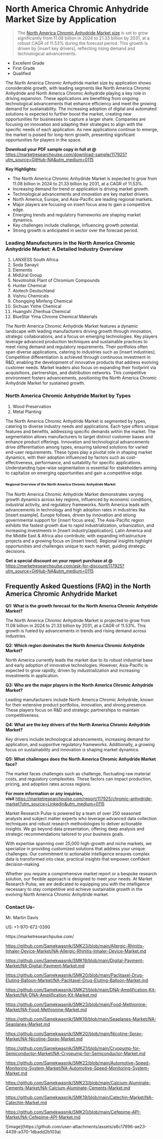 <h1>North America Chromic Anhydride Market&nbsp;Size by Application</h1><blockquote><p>The <a href="https://marketresearchpulse.com/download-sample/117925?utm_source=GitHub-NA&amp;utm_medium=0115">North America Chromic Anhydride Market size</a> is set to grow significantly from 11.08 billion in 2024 to 21.33 billion by 2031, at a robust CAGR of 11.53% during the forecast period. This growth is driven by [insert key drivers], reflecting rising demand and technological advancements.</p></blockquote><ul><li>Excellent Grade <li> First Grade <li> Qualified</li></ul><p>The North America Chromic Anhydride market size by application shows considerable growth, with leading segments like North America Chromic Anhydride and North America Chromic Anhydride playing a key role in driving expansion. These applications are benefiting from ongoing technological advancements that enhance efficiency and meet the growing demand for sustainability. The increasing adoption of digital and automated solutions is expected to further boost the market, creating new opportunities for businesses to capture a larger share. Companies are focusing on innovation and adapting their strategies to align with the specific needs of each application. As new applications continue to emerge, the market is poised for long-term growth, presenting significant opportunities for players in the space.</p><p><strong>Download your PDF sample copy in full at @ </strong><a href="https://marketresearchpulse.com/download-sample/117925?utm_source=GitHub-NA&amp;utm_medium=0115">https://marketresearchpulse.com/download-sample/117925?utm_source=GitHub-NA&amp;utm_medium=0115</a></p><p><strong>Key Highlights: </strong></p><ul><li>The North America Chromic Anhydride Market is expected to grow from 11.08 billion in 2024 to 21.33 billion by 2031, at a CAGR of 11.53%.</li><li>Increasing demand for trend or application is driving market growth.</li><li>Technological advancements and innovation are key market drivers.</li><li>North America, Europe, and Asia-Pacific are leading regional markets.</li><li>Major players are focusing on insert focus area to gain a competitive edge.</li><li>Emerging trends and regulatory frameworks are shaping market dynamics.</li><li>Key challenges include challenge, influencing growth potential.</li><li>Strong growth is anticipated in sector over the forecast period.</li></ul><h3>Leading Manufacturers in the North America Chromic Anhydride Market: A Detailed Industry Overview</h3><ol><li>LANXESS South Africa</li><li>Soda Sanayii</li><li>Elementis</li><li>MidUral Group</li><li>Novotroitsk Plant of Chromium Compounds</li><li>Hunter Chemical</li><li>Atotech Deutschland</li><li>Vishnu Chemicals</li><li>Chongqing Minfeng Chemical</li><li>Sichuan Yinhe Chemical</li><li>Huangshi Zhenhua Chemical</li><li>BlueStar Yima Chrome Chemical Materials</li></ol><div class="flex max-w-full flex-col flex-grow"><div class="min-h-8 text-message flex w-full flex-col items-end gap-2 whitespace-normal break-words [.text-message+&amp;]:mt-5" dir="auto" data-message-author-role="assistant" data-message-id="fd8432e4-4910-450d-b182-61b7bfb0a01f" data-message-model-slug="gpt-4o"><div class="flex w-full flex-col gap-1 empty:hidden first:pt-[3px]"><div class="markdown prose w-full break-words dark:prose-invert light"><p>The North America Chromic Anhydride Market features a dynamic landscape with leading manufacturers driving growth through innovation, strategic collaborations, and a focus on emerging technologies. Key players leverage advanced production techniques and sustainable practices to meet rising demand and regulatory requirements. Their portfolios often span diverse applications, catering to industries such as [insert industries]. Competitive differentiation is achieved through continuous investment in R&amp;D, enabling the development of innovative products that address evolving customer needs. Market leaders also focus on expanding their footprint via acquisitions, partnerships, and distribution networks. This competitive environment fosters advancements, positioning the North America Chromic Anhydride Market for sustained growth.</p></div></div></div></div><h3>North America Chromic Anhydride Market by Types</h3><ol><li>Wood Preservation <li> Metal Planting</li></ol><div class="flex max-w-full flex-col flex-grow"><div class="min-h-8 text-message flex w-full flex-col items-end gap-2 whitespace-normal break-words [.text-message+&amp;]:mt-5" dir="auto" data-message-author-role="assistant" data-message-id="084470be-0bb7-4664-bddf-5156b4f41249" data-message-model-slug="gpt-4o-mini"><div class="flex w-full flex-col gap-1 empty:hidden first:pt-[3px]"><div class="markdown prose w-full break-words dark:prose-invert light"><p>The North America Chromic Anhydride Market is segmented by types, catering to diverse industry needs and applications. Each type offers unique features and benefits, addressing specific demands within the market. The segmentation allows manufacturers to target distinct customer bases and enhance product offerings. Innovation and technological advancements drive differentiation among types, ensuring tailored solutions for varied end-user requirements. These types play a pivotal role in shaping market dynamics, with their adoption influenced by factors such as cost-effectiveness, performance, and suitability for specific applications. Understanding type-wise segmentation is essential for stakeholders aiming to capitalize on emerging opportunities and gain a competitive edge.</p></div></div></div></div><h3><span style="font-size: 11px;">Regional Overview of the North America Chromic Anhydride Market</span></h3><div class="flex max-w-full flex-col flex-grow"><div class="min-h-8 text-message flex w-full flex-col items-end gap-2 whitespace-normal break-words [.text-message+&amp;]:mt-5" dir="auto" data-message-author-role="assistant" data-message-id="e9038762-ce64-4e30-91c9-9bd413514231" data-message-model-slug="gpt-4o-mini"><div class="flex w-full flex-col gap-1 empty:hidden first:pt-[3px]"><div class="markdown prose w-full break-words dark:prose-invert light"><p>The North America Chromic Anhydride Market demonstrates varying growth dynamics across key regions, influenced by economic conditions, industrial activity, and regulatory frameworks. North America leads with advancements in technology and high adoption rates in industries like [insert example]. Europe follows, driven by innovation and strong governmental support for [insert focus area]. The Asia-Pacific region exhibits the fastest growth due to rapid industrialization, urbanization, and increasing investments in [insert industry/application]. Latin America and the Middle East &amp; Africa also contribute, with expanding infrastructure projects and a growing focus on [insert trend]. Regional insights highlight opportunities and challenges unique to each market, guiding strategic decisions.</p></div></div></div></div><p><strong>Get a special discount on your report purchase at @ </strong><a href="https://marketresearchpulse.com/ask-for-discount/117925?utm_source=GitHub-NA&amp;utm_medium=0115">https://marketresearchpulse.com/ask-for-discount/117925?utm_source=GitHub-NA&amp;utm_medium=0115</a></p><h2>Frequently Asked Questions (FAQ) in the North America Chromic Anhydride Market</h2><p><strong>Q1: What is the growth forecast for the North America Chromic Anhydride Market?</strong></p><p>The North America Chromic Anhydride Market is projected to grow from 11.08 billion in 2024 to 21.33 billion by 2031, at a CAGR of 11.53%. This growth is fueled by advancements in trends and rising demand across industries.</p><p><strong>Q2: Which region dominates the North America Chromic Anhydride Market?</strong></p><p>North America currently leads the market due to its robust industrial base and early adoption of innovative technologies. However, Asia-Pacific is expected to grow rapidly, driven by industrialization and increasing investments in application.</p><p><strong>Q3: Who are the major players in the North America Chromic Anhydride Market?</strong></p><p>Leading manufacturers include North America Chromic Anhydride, known for their extensive product portfolios, innovation, and strong presence. These players focus on R&amp;D and strategic partnerships to maintain competitiveness.</p><p><strong>Q4: What are the key drivers of the North America Chromic Anhydride Market?</strong></p><p>Key drivers include technological advancements, increasing demand for application, and supportive regulatory frameworks. Additionally, a growing focus on sustainability and innovation is shaping market dynamics.</p><p><strong>Q5: What challenges does the North America Chromic Anhydride Market face?</strong></p><p>The market faces challenges such as challenge, fluctuating raw material costs, and regulatory complexities. These factors can impact production, pricing, and adoption rates across regions.</p><p><strong>For more information or any inquiries, visit&nbsp;</strong><a href="https://marketresearchpulse.com/report/117925/chromic-anhydride-market?utm_source=Linkedin&utm_medium=0115">https://marketresearchpulse.com/report/117925/chromic-anhydride-market?utm_source=Linkedin&utm_medium=0115</a></p><p>Market Research Pulse is powered by a team of over 250 seasoned analysts and subject matter experts who leverage advanced data collection techniques and robust research methodologies to deliver actionable insights. We go beyond data presentation, offering deep analysis and strategic recommendations tailored to your business goals.</p><p>With expertise spanning over 25,000 high-growth and niche markets, we specialize in providing customized solutions that address your unique challenges. Our commitment to actionable intelligence ensures complex data is transformed into clear, practical insights that empower confident decision-making.</p><p>Whether you require a comprehensive market report or a bespoke research solution, our flexible approach is designed to meet your needs. At Market Research Pulse, we are dedicated to equipping you with the intelligence necessary to stay competitive and achieve sustainable growth in the evolving North America Chromic Anhydride market.</p><h3><strong>Contact Us-</strong></h3><p>Mr. Martin Davis</p><p>US: +1-970-672-0390</p><p>https://marketresearchpulse.com/</p><p><a href="https://github.com/Samekwasnik/SMK23/blob/main/Allergic-Rhinitis-Inhaler-Device-Market/NA-Allergic-Rhinitis-Inhaler-Device-Market.md">https://github.com/Samekwasnik/SMK23/blob/main/Allergic-Rhinitis-Inhaler-Device-Market/NA-Allergic-Rhinitis-Inhaler-Device-Market.md</a></p><p><a href="https://github.com/Samekwasnik/SMK19/blob/main/Digital-Payment-Market/NA-Digital-Payment-Market.md">https://github.com/Samekwasnik/SMK19/blob/main/Digital-Payment-Market/NA-Digital-Payment-Market.md</a></p><p><a href="https://github.com/Samekwasnik/SMK20/blob/main/Paclitaxel-Drug-Eluting-Balloon-Market/NA-Paclitaxel-Drug-Eluting-Balloon-Market.md">https://github.com/Samekwasnik/SMK20/blob/main/Paclitaxel-Drug-Eluting-Balloon-Market/NA-Paclitaxel-Drug-Eluting-Balloon-Market.md</a></p><p><a href="https://github.com/Samekwasnik/SMK21/blob/main/DNA-Amplification-Kit-Market/NA-DNA-Amplification-Kit-Market.md">https://github.com/Samekwasnik/SMK21/blob/main/DNA-Amplification-Kit-Market/NA-DNA-Amplification-Kit-Market.md</a></p><p><a href="https://github.com/Samekwasnik/SMK23/blob/main/Food-Methionine-Market/NA-Food-Methionine-Market.md">https://github.com/Samekwasnik/SMK23/blob/main/Food-Methionine-Market/NA-Food-Methionine-Market.md</a></p><p><a href="https://github.com/Samekwasnik/SMK19/blob/main/Seaplanes-Market/NA-Seaplanes-Market.md">https://github.com/Samekwasnik/SMK19/blob/main/Seaplanes-Market/NA-Seaplanes-Market.md</a></p><p><a href="https://github.com/Samekwasnik/SMK20/blob/main/Nicotine-Spray-Market/NA-Nicotine-Spray-Market.md">https://github.com/Samekwasnik/SMK20/blob/main/Nicotine-Spray-Market/NA-Nicotine-Spray-Market.md</a></p><p><a href="https://github.com/Samekwasnik/SMK21/blob/main/Cryopump-for-Semiconductor-Market/NA-Cryopump-for-Semiconductor-Market.md">https://github.com/Samekwasnik/SMK21/blob/main/Cryopump-for-Semiconductor-Market/NA-Cryopump-for-Semiconductor-Market.md</a></p><p><a href="https://github.com/Samekwasnik/SMK22/blob/main/Automotive-Speed-Monitoring-System-Market/NA-Automotive-Speed-Monitoring-System-Market.md">https://github.com/Samekwasnik/SMK22/blob/main/Automotive-Speed-Monitoring-System-Market/NA-Automotive-Speed-Monitoring-System-Market.md</a></p><p><a href="https://github.com/Samekwasnik/SMK23/blob/main/Calcium-Aluminate-Cements-Market/NA-Calcium-Aluminate-Cements-Market.md">https://github.com/Samekwasnik/SMK23/blob/main/Calcium-Aluminate-Cements-Market/NA-Calcium-Aluminate-Cements-Market.md</a></p><p><a href="https://github.com/Samekwasnik/SMK19/blob/main/Catechin-Market/NA-Catechin-Market.md">https://github.com/Samekwasnik/SMK19/blob/main/Catechin-Market/NA-Catechin-Market.md</a></p><p><a href="https://github.com/Samekwasnik/SMK20/blob/main/Cefepime-API-Market/NA-Cefepime-API-Market.md">https://github.com/Samekwasnik/SMK20/blob/main/Cefepime-API-Market/NA-Cefepime-API-Market.md</a></p>
![image](https://github.com/user-attachments/assets/a6c17896-ae23-4439-a370-1dbadd2b103a)

